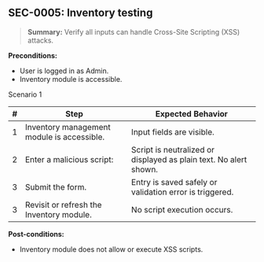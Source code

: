 ## **SEC-0005:** Inventory testing  

> **Summary:** Verify all inputs can handle Cross-Site Scripting (XSS) attacks.  <br>

**Preconditions:** 

 - User is logged in as Admin.
 - Inventory  module is accessible.

Scenario 1 

 | \# | Step | Expected Behavior | 
 |----|------|-------------------| 
 |  1 | Inventory management module is accessible.                    | Input fields are visible.   | 
 |  2 | Enter a malicious script: <script>alert('XSS')</script>       | Script is neutralized or displayed as plain text. No alert shown.  | 
 |  3 | Submit the form.                                              | Entry is saved safely or validation error is triggered.   |  
 |  3 | Revisit or refresh the Inventory module.                      | No script execution occurs.   |

**Post-conditions:**  
  
 - Inventory module does not allow or execute XSS scripts.
